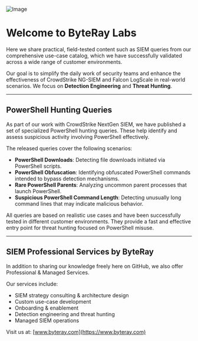 ![Image](https://github.com/user-attachments/assets/e9b7cd77-dc64-46c7-82b8-c5b652acdc60)

# Welcome to ByteRay Labs

Here we share practical, field-tested content such as SIEM queries from our comprehensive use-case catalog, which we have successfully validated across a wide range of customer environments.  

Our goal is to simplify the daily work of security teams and enhance the effectiveness of CrowdStrike NG-SIEM and Falcon LogScale in real-world scenarios. We focus on **Detection Engineering** and **Threat Hunting**.

---

## PowerShell Hunting Queries

As part of our work with CrowdStrike NextGen SIEM, we have published a set of specialized PowerShell hunting queries. These help identify and assess suspicious activity involving PowerShell effectively.

The released queries cover the following scenarios:

* **PowerShell Downloads**: Detecting file downloads initiated via PowerShell scripts.  
* **PowerShell Obfuscation**: Identifying obfuscated PowerShell commands intended to bypass detection mechanisms.  
* **Rare PowerShell Parents**: Analyzing uncommon parent processes that launch PowerShell.  
* **Suspicious PowerShell Command Length**: Detecting unusually long command lines that may indicate malicious behavior.

All queries are based on realistic use cases and have been successfully tested in different customer environments. They provide a fast and effective entry point for threat hunting focused on PowerShell misuse.

---

## SIEM Professional Services by ByteRay

In addition to sharing our knowledge freely here on GitHub, we also offer Professional & Managed Services.

Our services include:

* SIEM strategy consulting & architecture design  
* Custom use-case development  
* Onboarding & enablement  
* Detection engineering and threat hunting  
* Managed SIEM operations  

Visit us at: [www.byteray.com](https://www.byteray.com)
